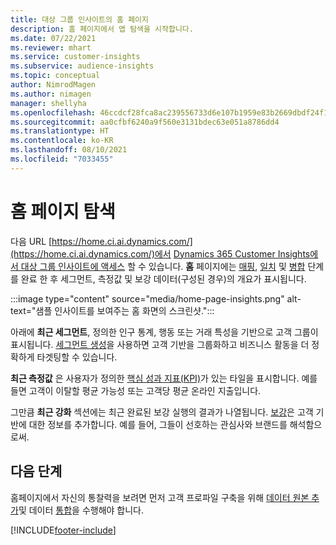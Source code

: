 ```yaml
---
title: 대상 그룹 인사이트의 홈 페이지
description: 홈 페이지에서 앱 탐색을 시작합니다.
ms.date: 07/22/2021
ms.reviewer: mhart
ms.service: customer-insights
ms.subservice: audience-insights
ms.topic: conceptual
author: NimrodMagen
ms.author: nimagen
manager: shellyha
ms.openlocfilehash: 46ccdcf28fca8ac239556733d6e107b1959e83b2669dbdf24f143a525e8d28d3
ms.sourcegitcommit: aa0cfbf6240a9f560e3131bdec63e051a8786dd4
ms.translationtype: HT
ms.contentlocale: ko-KR
ms.lasthandoff: 08/10/2021
ms.locfileid: "7033455"
---
```

# <a name="explore-the-home-page"></a>홈 페이지 탐색

다음 URL [https://home.ci.ai.dynamics.com/](https://home.ci.ai.dynamics.com/)에서 [Dynamics 365 Customer Insights에서 대상 그룹 인사이트에 액세스](https://home.ci.ai.dynamics.com/) 할 수 있습니다.
**홈** 페이지에는 [매핑](map-entities.md), [일치](match-entities.md) 및 [병합](merge-entities.md) 단계를 완료 한 후 세그먼트, 측정값 및 보강 데이터(구성된 경우)의 개요가 표시됩니다.

:::image type="content" source="media/home-page-insights.png" alt-text="샘플 인사이트를 보여주는 홈 화면의 스크린샷.":::

아래에 **최근 세그먼트**, 정의한 인구 통계, 행동 또는 거래 특성을 기반으로 고객 그룹이 표시됩니다. [세그먼트 생성](segments.md)을 사용하면 고객 기반을 그룹화하고 비즈니스 활동을 더 정확하게 타겟팅할 수 있습니다.

**최근 측정값** 은 사용자가 정의한 [핵심 성과 지표(KPI)](measures.md)가 있는 타일을 표시합니다. 예를 들면 고객이 이탈할 평균 가능성 또는 고객당 평균 온라인 지출입니다.

그만큼 **최근 강화** 섹션에는 최근 완료된 보강 실행의 결과가 나열됩니다. [보강](enrichment-hub.md)은 고객 기반에 대한 정보를 추가합니다. 예를 들어, 그들이 선호하는 관심사와 브랜드를 해석함으로써.

## <a name="next-step"></a>다음 단계

홈페이지에서 자신의 통찰력을 보려면 먼저 고객 프로파일 구축을 위해 [데이터 원본 추가](data-sources.md)및 데이터 [통합](data-unification.md)을 수행해야 합니다.

[!INCLUDE[footer-include](../includes/footer-banner.md)]